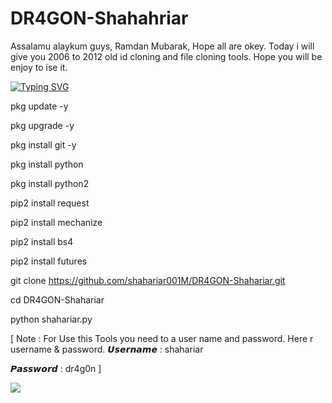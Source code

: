 # DR4GON-Shahahriar
Assalamu alaykum guys, Ramdan Mubarak, Hope all are okey. Today i will give you 2006 to 2012 old id cloning and file cloning tools. Hope you will be enjoy to ise it.

[![Typing SVG](https://readme-typing-svg.demolab.com?font=Fira+Code&pause=1000&color=611FF7&width=435&lines=Assalamu+Alaykum%F0%9F%8C%BA;FILE+2006+to+2012+Old+Id+RANDOM+CLONING+TOOLS%F0%9F%92%9A;Follow+My+GitHub+and+Facebook+Profile%F0%9F%A5%B0;Thank+You+Everyone%E2%9D%A4%EF%B8%8F)](https://git.io/typing-svg)

pkg update -y

pkg upgrade -y

pkg install git -y

pkg install python

pkg install python2

pip2 install request

pip2 install mechanize

pip2 install bs4

pip2 install futures

git clone https://github.com/shahariar001M/DR4GON-Shahariar.git

cd DR4GON-Shahariar

python shahariar.py 

[ Note : For Use this Tools you need to a user name and password.
Here r username & password.
𝙐𝙨𝙚𝙧𝙣𝙖𝙢𝙚	: 	shahariar

𝙋𝙖𝙨𝙨𝙬𝙤𝙧𝙙	:	dr4g0n	]

<img src="https://g.top4top.io/p_2639637sv0.jpeg">
